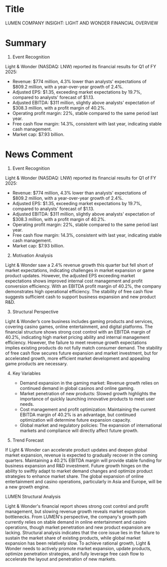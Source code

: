 # Title
LUMEN COMPANY INSIGHT: LIGHT AND WONDER FINANCIAL OVERVIEW

# Summary
1. Event Recognition

Light & Wonder (NASDAQ: LNW) reported its financial results for Q1 of FY 2025:
   - Revenue: $774 million, 4.3% lower than analysts' expectations of $809.2 million, with a year-over-year growth of 2.4%.
   - Adjusted EPS: $1.35, exceeding market expectations by 19.7%, compared to analysts' forecast of $1.13.
   - Adjusted EBITDA: $311 million, slightly above analysts' expectation of $308.3 million, with a profit margin of 40.2%.
   - Operating profit margin: 22%, stable compared to the same period last year.
   - Free cash flow margin: 14.3%, consistent with last year, indicating stable cash management.
   - Market cap: $7.93 billion.

# News Comment
1. Event Recognition

Light & Wonder (NASDAQ: LNW) reported its financial results for Q1 of FY 2025:
   - Revenue: $774 million, 4.3% lower than analysts' expectations of $809.2 million, with a year-over-year growth of 2.4%.
   - Adjusted EPS: $1.35, exceeding market expectations by 19.7%, compared to analysts' forecast of $1.13.
   - Adjusted EBITDA: $311 million, slightly above analysts' expectation of $308.3 million, with a profit margin of 40.2%.
   - Operating profit margin: 22%, stable compared to the same period last year.
   - Free cash flow margin: 14.3%, consistent with last year, indicating stable cash management.
   - Market cap: $7.93 billion.

2. Motivation Analysis

Light & Wonder saw a 2.4% revenue growth this quarter but fell short of market expectations, indicating challenges in market expansion or game product updates. However, the adjusted EPS exceeding market expectations shows improved internal cost management and profit conversion efficiency. With an EBITDA profit margin of 40.2%, the company demonstrates high operational efficiency. The stability of free cash flow suggests sufficient cash to support business expansion and new product R&D.

3. Structural Perspective

Light & Wonder’s core business includes gaming products and services, covering casino games, online entertainment, and digital platforms. The financial structure shows strong cost control with an EBITDA margin of 40.2%, indicating high market pricing ability and internal management efficiency. However, the failure to meet revenue growth expectations implies existing products do not fully match consumer demand. The stability of free cash flow secures future expansion and market investment, but for accelerated growth, more efficient market development and appealing game products are necessary.

4. Key Variables
   - Demand expansion in the gaming market: Revenue growth relies on continued demand in global casinos and online gaming.
   - Market penetration of new products: Slowed growth highlights the importance of quickly launching innovative products to meet user needs.
   - Cost management and profit optimization: Maintaining the current EBITDA margin of 40.2% is an advantage, but continued optimization will determine future expansion capacity.
   - Global market and regulatory policies: The expansion of international markets and compliance will directly affect future growth.

5. Trend Forecast

If Light & Wonder can accelerate product updates and deepen global market expansion, revenue is expected to gradually recover in the coming quarters. Maintaining a 40.2% EBITDA margin will provide stable funding for business expansion and R&D investment. Future growth hinges on the ability to swiftly adapt to market demand changes and optimize product strategies to enhance market share. The global expansion of online entertainment and casino operations, particularly in Asia and Europe, will be a new growth engine.

LUMEN Structural Analysis

Light & Wonder's financial report shows strong cost control and profit management, but slowing revenue growth reveals market expansion bottlenecks. From LUMEN's perspective, the company's growth path currently relies on stable demand in online entertainment and casino operations, though market penetration and new product expansion are lacking. Structural analysis indicates that the core issue lies in the failure to sustain the market share of existing products, while global market expansion has been relatively slow. To achieve rational growth, Light & Wonder needs to actively promote market expansion, update products, optimize penetration strategies, and fully leverage free cash flow to accelerate the layout and penetration of new markets.
